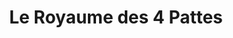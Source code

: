 ---
title: "Le Royaume des 4 Pattes"
url: /saint-martin-de-crau/le-royaume-des-4-pattes/
shop: toilettage des animaux
---